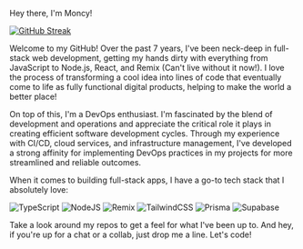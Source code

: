Hey there, I'm Moncy!

[![GitHub Streak](https://streak-stats.demolab.com?user=ironbyte&theme=tokyonight&border_radius=10&date_format=M%20j%5B%2C%20Y%5D&background=0F172A&dates=94A3B8&ring=D97706&stroke=D6D3D1&border=94A3B8&fire=F59E0B&currStreakNum=4ADE80&currStreakLabel=4ADE80&sideNums=E0F2FE&sideLabels=C084FC&excludeDaysLabel=C084FC)](https://git.io/streak-stats)

Welcome to my GitHub! Over the past 7 years, I've been neck-deep in full-stack web development, getting my hands dirty with everything from JavaScript to Node.js, React, and Remix (Can't live without it now!). I love the process of transforming a cool idea into lines of code that eventually come to life as fully functional digital products, helping to make the world a better place!

On top of this, I'm a DevOps enthusiast. I'm fascinated by the blend of development and operations and appreciate the critical role it plays in creating efficient software development cycles. Through my experience with CI/CD, cloud services, and infrastructure management, I've developed a strong affinity for implementing DevOps practices in my projects for more streamlined and reliable outcomes.

When it comes to building full-stack apps, I have a go-to tech stack that I absolutely love:

![TypeScript](https://img.shields.io/badge/typescript-%23007ACC.svg?style=for-the-badge&logo=typescript&logoColor=white)
![NodeJS](https://img.shields.io/badge/node.js-6DA55F?style=for-the-badge&logo=node.js&logoColor=white)
![Remix](https://img.shields.io/badge/remix-%23000.svg?style=for-the-badge&logo=remix&logoColor=white)
![TailwindCSS](https://img.shields.io/badge/tailwindcss-%2338B2AC.svg?style=for-the-badge&logo=tailwind-css&logoColor=white)
![Prisma](https://img.shields.io/badge/Prisma-3982CE?style=for-the-badge&logo=Prisma&logoColor=white)
![Supabase](https://img.shields.io/badge/Supabase-3ECF8E?style=for-the-badge&logo=supabase&logoColor=white)

Take a look around my repos to get a feel for what I've been up to. And hey, if you're up for a chat or a collab, just drop me a line. Let's code!

<!--
**ironbyte/ironbyte** is a ✨ _special_ ✨ repository because its `README.md` (this file) appears on your GitHub profile.

Here are some ideas to get you started:

- 🔭 I’m currently working on ...
- 🌱 I’m currently learning ...
- 👯 I’m looking to collaborate on ...
- 🤔 I’m looking for help with ...
- 💬 Ask me about ...
- 📫 How to reach me: ...
- 😄 Pronouns: ...
- ⚡ Fun fact: ...
-->
